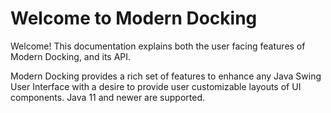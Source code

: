 # Welcome to Modern Docking

Welcome! This documentation explains both the user facing features of Modern Docking, and its API.

Modern Docking provides a rich set of features to enhance any Java Swing User Interface with a desire to provide user customizable layouts of UI components. Java 11 and newer are supported.
